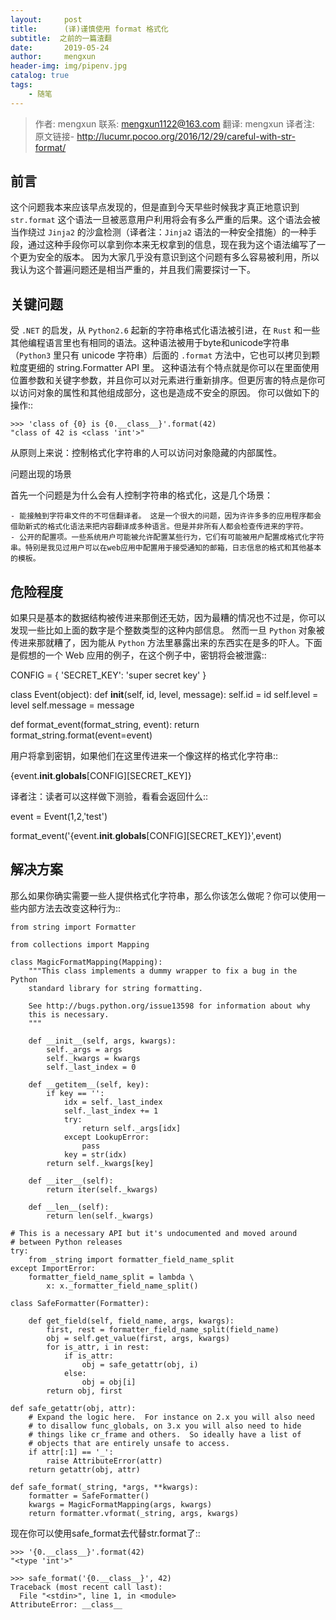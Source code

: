```yaml
---
layout:     post
title:      (译)谨慎使用 format 格式化
subtitle:  之前的一篇渣翻
date:       2019-05-24
author:     mengxun
header-img: img/pipenv.jpg
catalog: true
tags:
    - 随笔
---
```


> 作者: mengxun
> 联系: <mengxun1122@163.com>
> 翻译: mengxun
> 译者注:  原文链接- http://lucumr.pocoo.org/2016/12/29/careful-with-str-format/

前言
--------

这个问题我本来应该早点发现的，但是直到今天早些时候我才真正地意识到 `str.format` 这个语法一旦被恶意用户利用将会有多么严重的后果。这个语法会被当作绕过 `Jinja2` 的沙盒检测（译者注：`Jinja2` 语法的一种安全措施）的一种手段，通过这种手段你可以拿到你本来无权拿到的信息，现在我为这个语法编写了一个更为安全的版本。
因为大家几乎没有意识到这个问题有多么容易被利用，所以我认为这个普遍问题还是相当严重的，并且我们需要探讨一下。

关键问题
--------

受 `.NET` 的启发，从 `Python2.6` 起新的字符串格式化语法被引进，在 `Rust` 和一些其他编程语言里也有相同的语法。这种语法被用于byte和unicode字符串（`Python3` 里只有 unicode 字符串）后面的 `.format` 方法中，它也可以拷贝到颗粒度更细的 string.Formatter API 里。
这种语法有个特点就是你可以在里面使用位置参数和关键字参数，并且你可以对元素进行重新排序。但更厉害的特点是你可以访问对象的属性和其他组成部分，这也是造成不安全的原因。
你可以做如下的操作::

	>>> 'class of {0} is {0.__class__}'.format(42)
	"class of 42 is <class 'int'>"

从原则上来说：控制格式化字符串的人可以访问对象隐藏的内部属性。

问题出现的场景


首先一个问题是为什么会有人控制字符串的格式化，这是几个场景：
	
	- 能接触到字符串文件的不可信翻译者。 这是一个很大的问题，因为许许多多的应用程序都会借助新式的格式化语法来把内容翻译成多种语言。但是并非所有人都会检查传进来的字符。
	- 公开的配置项。一些系统用户可能被允许配置某些行为，它们有可能被用户配置成格式化字符串。特别是我见过用户可以在web应用中配置用于接受通知的邮箱，日志信息的格式和其他基本的模板。

危险程度
--------

如果只是基本的数据结构被传进来那倒还无妨，因为最糟的情况也不过是，你可以发现一些比如上面的数字是个整数类型的这种内部信息。
然而一旦 `Python` 对象被传进来那就糟了，因为能从 `Python` 方法里暴露出来的东西实在是多的吓人。下面是假想的一个 Web 应用的例子，在这个例子中，密钥将会被泄露::

CONFIG = {
    'SECRET_KEY': 'super secret key'
}

class Event(object):
    def __init__(self, id, level, message):
        self.id = id
        self.level = level
        self.message = message

def format_event(format_string, event):
    return format_string.format(event=event)

用户将拿到密钥，如果他们在这里传进来一个像这样的格式化字符串::

{event.__init__.__globals__[CONFIG][SECRET_KEY]}

译者注：读者可以这样做下测验，看看会返回什么::

event = Event(1,2,'test')

format_event('{event.__init__.__globals__[CONFIG][SECRET_KEY]}',event)

解决方案
--------

那么如果你确实需要一些人提供格式化字符串，那么你该怎么做呢？你可以使用一些内部方法去改变这种行为::

	from string import Formatter
	
	from collections import Mapping
	
	class MagicFormatMapping(Mapping):
	    """This class implements a dummy wrapper to fix a bug in the Python
	    standard library for string formatting.
	
	    See http://bugs.python.org/issue13598 for information about why
	    this is necessary.
	    """
	
	    def __init__(self, args, kwargs):
	        self._args = args
	        self._kwargs = kwargs
	        self._last_index = 0
	
	    def __getitem__(self, key):
	        if key == '':
	            idx = self._last_index
	            self._last_index += 1
	            try:
	                return self._args[idx]
	            except LookupError:
	                pass
	            key = str(idx)
	        return self._kwargs[key]
	
	    def __iter__(self):
	        return iter(self._kwargs)
	
	    def __len__(self):
	        return len(self._kwargs)
	
	# This is a necessary API but it's undocumented and moved around
	# between Python releases
	try:
	    from _string import formatter_field_name_split
	except ImportError:
	    formatter_field_name_split = lambda \
	        x: x._formatter_field_name_split()
	
	class SafeFormatter(Formatter):
	
	    def get_field(self, field_name, args, kwargs):
	        first, rest = formatter_field_name_split(field_name)
	        obj = self.get_value(first, args, kwargs)
	        for is_attr, i in rest:
	            if is_attr:
	                obj = safe_getattr(obj, i)
	            else:
	                obj = obj[i]
	        return obj, first
	
	def safe_getattr(obj, attr):
	    # Expand the logic here.  For instance on 2.x you will also need
	    # to disallow func_globals, on 3.x you will also need to hide
	    # things like cr_frame and others.  So ideally have a list of
	    # objects that are entirely unsafe to access.
	    if attr[:1] == '_':
	        raise AttributeError(attr)
	    return getattr(obj, attr)
	
	def safe_format(_string, *args, **kwargs):
	    formatter = SafeFormatter()
	    kwargs = MagicFormatMapping(args, kwargs)
	    return formatter.vformat(_string, args, kwargs)

现在你可以使用safe_format去代替str.format了::

	>>> '{0.__class__}'.format(42)
	"<type 'int'>"
	
	>>> safe_format('{0.__class__}', 42)
	Traceback (most recent call last):
	  File "<stdin>", line 1, in <module>
	AttributeError: __class__
